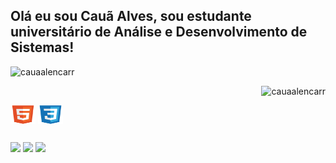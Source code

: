 ## Olá eu sou Cauã Alves, sou estudante universitário de Análise e Desenvolvimento de Sistemas!


<div>
  <p align="left"> <img src="https://github-readme-stats.vercel.app/api?username=cauaalencarr&show_icons=true&theme=transparent" alt="cauaalencarr" />
  <p align="right"> <img src="https://github-readme-stats.vercel.app/api/top-langs/?username=cauaalencarr&layout=compact&theme=transparent" alt="cauaalencarr" />
  
</div>

<div>
  <img align="center" alt="Rafa-HTML" height="30" width="40" src="https://raw.githubusercontent.com/devicons/devicon/master/icons/html5/html5-original.svg">
  <img align="center" alt="Rafa-CSS" height="30" width="40" src="https://raw.githubusercontent.com/devicons/devicon/master/icons/css3/css3-original.svg">
</div>

##

<div>
  <a href="https://instagram.com/cauaalencarr_" target="_blank"><img src="https://img.shields.io/badge/-Instagram-%23E4405F?style=for-the-badge&logo=instagram&logoColor=white" target="_blank"></a>
  <a href="https://www.linkedin.com/in/cauaalencar/" target="_blank"><img src="https://img.shields.io/badge/-LinkedIn-%230077B5?style=for-the-badge&logo=linkedin&logoColor=white" target="_blank"></a> 
  <a href = "mailto:cauaalvesofc@gmail.com"><img src="https://img.shields.io/badge/-Gmail-%23333?style=for-the-badge&logo=gmail&logoColor=white" target="_blank"></a>
  
  
</div>
